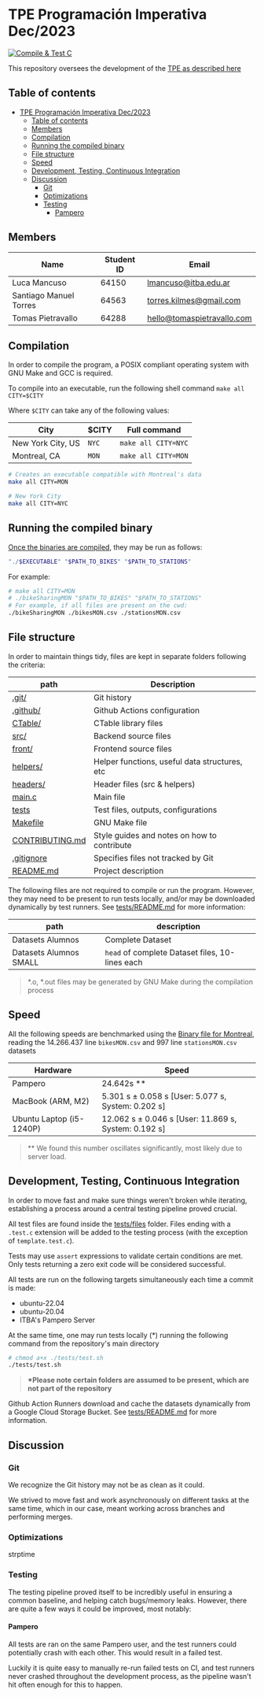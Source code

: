 # TPE Programación Imperativa Dec/2023

<!-- Status badge, requires to be logged into Github with permission to view the repo -->
<!-- This badge shows the status of the latest automated testing -->

[![Compile & Test C](https://github.com/itba-final-pi/TPE-2023/actions/workflows/test-c.yml/badge.svg)](https://github.com/itba-final-pi/TPE-2023/actions/workflows/test-c.yml)

<!-- End Status badge -->

This repository oversees the development of the [TPE as described here](https://docs.google.com/document/d/1wUARmwvPXxHk7e4jIkVxDeeFW-MSZbRAa6W8VgzmrmE/edit?usp=sharing)

## Table of contents

- [TPE Programación Imperativa Dec/2023](#tpe-programación-imperativa-dec2023)
  - [Table of contents](#table-of-contents)
  - [Members](#members)
  - [Compilation](#compilation)
  - [Running the compiled binary](#running-the-compiled-binary)
  - [File structure](#file-structure)
  - [Speed](#speed)
  - [Development, Testing, Continuous Integration](#development-testing-continuous-integration)
  - [Discussion](#discussion)
    - [Git](#git)
    - [Optimizations](#optimizations)
    - [Testing](#testing)
      - [Pampero](#pampero)


## Members

| Name                   | Student ID | Email                      |
|------------------------|------------|----------------------------|
| Luca Mancuso           | 64150      | lmancuso@itba.edu.ar       |
| Santiago Manuel Torres | 64563      | torres.kilmes@gmail.com    |
| Tomas Pietravallo      | 64288      | hello@tomaspietravallo.com |

## Compilation

In order to compile the program, a POSIX compliant operating system with GNU Make and GCC is required.

To compile into an executable, run the following shell command `make all CITY=$CITY`

Where `$CITY` can take any of the following values:

| City              | $CITY | Full command        |
|-------------------|-------|---------------------|
| New York City, US | `NYC` | `make all CITY=NYC` |
| Montreal, CA      | `MON` | `make all CITY=MON` |

```sh
# Creates an executable compatible with Montreal's data
make all CITY=MON

# New York City
make all CITY=NYC
```

## Running the compiled binary

[Once the binaries are compiled](#compilation), they may be run as follows:

```sh
"./$EXECUTABLE" "$PATH_TO_BIKES" "$PATH_TO_STATIONS"
```

For example:

```sh
# make all CITY=MON
# ./bikeSharingMON "$PATH_TO_BIKES" "$PATH_TO_STATIONS"
# For example, if all files are present on the cwd:
./bikeSharingMON ./bikesMON.csv ./stationsMON.csv
```

## File structure

In order to maintain things tidy, files are kept in separate folders following the criteria:

| path                                  | Description                                   |
|---------------------------------------|-----------------------------------------------|
| [.git/](./git)                        | Git history                                   |
| [.github/](./github)                  | Github Actions configuration                  |
| [CTable/](./CTable/)                  | CTable library files                          |
| [src/](./src/)                        | Backend source files                          |
| [front/](./front)                     | Frontend source files                         |
| [helpers/](./helpers)                 | Helper functions, useful data structures, etc |
| [headers/](./headers)                 | Header files (src & helpers)                  |
| [main.c](main.c)                      | Main file                                     |
| [tests](./tests/)                     | Test files, outputs, configurations           |
| [Makefile](./Makefile)                | GNU Make file                                 |
| [CONTRIBUTING.md](./CONTRIBUTING.md)  | Style guides and notes on how to contribute   |
| [.gitignore](./gitignore)             | Specifies files not tracked by Git            |
| [README.md](./README.md)              | Project description                           |

The following files are not required to compile or run the program. However, they may need to be present to run tests locally, and/or may be downloaded dynamically by test runners. See [tests/README.md](tests/README.md#datasets) for more information:

| path                   | description                                     |
|------------------------|-------------------------------------------------|
| Datasets Alumnos       | Complete Dataset                                |
| Datasets Alumnos SMALL | `head` of complete Dataset files, 10-lines each |

> *.o, *.out files may be generated by GNU Make during the compilation process

## Speed

All the following speeds are benchmarked using the [Binary file for Montreal](#compilation), reading the 14.266.437 line `bikesMON.csv` and 997 line `stationsMON.csv` datasets

| Hardware                 | Speed                                                |
|--------------------------|------------------------------------------------------|
| Pampero                  | 24.642s **                                           |
| MacBook (ARM, M2)        | 5.301 s ±  0.058 s [User: 5.077 s, System: 0.202 s]  |
| Ubuntu Laptop (i5-1240P) | 12.062 s ± 0.046 s [User: 11.869 s, System: 0.192 s] |

> \*\* We found this number oscillates significantly, most likely due to server load.

## Development, Testing, Continuous Integration

In order to move fast and make sure things weren't broken while iterating, establishing a process around a central testing pipeline proved crucial.

All test files are found inside the [tests/files](./tests/files) folder. Files ending with a `.test.c` extension will be added to the testing process (with the exception of `template.test.c`).

Tests may use `assert` expressions to validate certain conditions are met. Only tests returning a zero exit code will be considered successful.

All tests are run on the following targets simultaneously each time a commit is made:

- ubuntu-22.04
- ubuntu-20.04
- ITBA's Pampero Server

At the same time, one may run tests locally (\*) running the following command from the repository's main directory

```sh
# chmod a+x ./tests/test.sh
./tests/test.sh
```

> **\*Please note certain folders are assumed to be present, which are not part of the repository**

Github Action Runners download and cache the datasets dynamically from a Google Cloud Storage Bucket. See [tests/README.md](./tests/README.md) for more information.

## Discussion

### Git

We recognize the Git history may not be as clean as it could.

We strived to move fast and work asynchronously on different tasks at the same time, which in our case, meant working across branches and performing merges.

### Optimizations

strptime

### Testing

The testing pipeline proved itself to be incredibly useful in ensuring a common baseline, and helping catch bugs/memory leaks. However, there are quite a few ways it could be improved, most notably:

#### Pampero

All tests are ran on the same Pampero user, and the test runners could potentially crash with each other. This would result in a failed test.

Luckily it is quite easy to manually re-run failed tests on CI, and test runners never crashed throughout the development process, as the pipeline wasn't hit often enough for this to happen.

